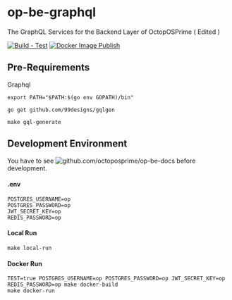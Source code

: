 # op-be-graphql
The GraphQL Services for the Backend Layer of OctopOSPrime ( Edited )

[![Build - Test](https://github.com/octoposprime/op-be-graphql/actions/workflows/ci.yml/badge.svg)](https://github.com/octoposprime/op-be-graphql/actions/workflows/ci.yml)
[![Docker Image Publish](https://github.com/octoposprime/op-be-graphql/actions/workflows/cd.yml/badge.svg)](https://github.com/octoposprime/op-be-graphql/actions/workflows/cd.yml)

## Pre-Requirements
Graphql
```
export PATH="$PATH:$(go env GOPATH)/bin"

go get github.com/99designs/gqlgen

make gql-generate
```

## Development Environment
You have to see ![github.com/octoposprime/op-be-docs](https://github.com/octoposprime/op-be-docs) before development.

#### .env
```
POSTGRES_USERNAME=op
POSTGRES_PASSWORD=op
JWT_SECRET_KEY=op
REDIS_PASSWORD=op
```

#### Local Run
```
make local-run
```

#### Docker Run
```
TEST=true POSTGRES_USERNAME=op POSTGRES_PASSWORD=op JWT_SECRET_KEY=op REDIS_PASSWORD=op make docker-build
make docker-run 


```
